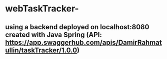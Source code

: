 # webTaskTracker-

## using a backend deployed on localhost:8080 created with Java Spring (API: https://app.swaggerhub.com/apis/DamirRahmatullin/taskTracker/1.0.0)
